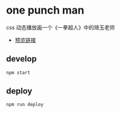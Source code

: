 # one punch man
css 动态播放画一个《一拳超人》中的琦玉老师  
- [预览链接](https://dogezhou.github.io/pikachu/)

## develop
```bash
npm start
```

## deploy
```bash
npm run deploy
```